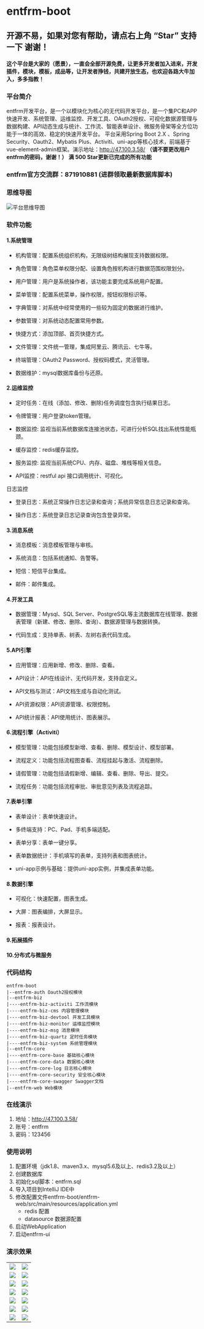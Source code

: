 # entfrm-boot
## 开源不易，如果对您有帮助，请点右上角 “Star” 支持一下 谢谢！
#### 这个平台是大家的（愿景），一直会全部开源免费，让更多开发者加入进来，开发插件，模块，模板，成品等，让开发者挣钱，共建开放生态，也欢迎各路大牛加入，多多指教！
### 平台简介    
entfrm开发平台，是一个以模块化为核心的无代码开发平台，是一个集PC和APP快速开发、系统管理、运维监控、开发工具、OAuth2授权、可视化数据源管理与数据构建、API动态生成与统计、工作流、智能表单设计、微服务骨架等全方位功能于一体的高效、稳定的快速开发平台。
平台采用Spring Boot 2.X 、Spring Security、Oauth2、Mybatis Plus、Activiti、uni-app等核心技术，前端基于vue-element-admin框架。演示地址：http://47.100.3.58/ **（请不要更改用户entfrm的密码，谢谢！）** **满 500 Star更新已完成的所有功能**
###  entfrm官方交流群：871910881 (进群领取最新数据库脚本)
### 思维导图
![平台思维导图](http://47.100.3.58/static/show/entfrm.png)
### 软件功能
#### 1.系统管理
 * 机构管理：配置系统组织机构，无限级树结构展现支持数据权限。

 * 角色管理：角色菜单权限分配、设置角色按机构进行数据范围权限划分。

 * 用户管理：用户是系统操作者，该功能主要完成系统用户配置。

 * 菜单管理：配置系统菜单，操作权限，按钮权限标识等。

 * 字典管理：对系统中经常使用的一些较为固定的数据进行维护。

 * 参数管理：对系统动态配置常用参数。

 * 快捷方式：添加顶部、首页快捷方式。

 * 文件管理：文件统一管理，集成阿里云、腾讯云、七牛等。

 * 终端管理：OAuth2 Password、授权码模式，灵活管理。

 * 数据维护：mysql数据库备份与还原。

#### 2.运维监控
 * 定时任务：在线（添加、修改、删除)任务调度包含执行结果日志。
 
 * 令牌管理：用户登录token管理。
 
 * 数据监控: 监视当前系统数据库连接池状态，可进行分析SQL找出系统性能瓶颈。

 * 缓存监控：redis缓存监控。

 * 服务监控: 监视当前系统CPU、内存、磁盘、堆栈等相关信息。

 * API监控：restful api 接口调用统计、可视化。

  日志监控

 * 登录日志：系统正常操作日志记录和查询；系统异常信息日志记录和查询。

 * 操作日志：系统登录日志记录查询包含登录异常。
#### 3.消息系统
 * 消息模板：消息模板管理与审核。
 
 * 系统消息：包括系统通知、告警等。
 
 * 短信：短信平台集成。
 
 * 邮件：邮件集成。

#### 4.开发工具
 * 数据管理：Mysql、SQL Server、PostgreSQL等主流数据库在线管理、数据表管理（新建、修改、删除、查询）、数据源管理与数据转换。

 * 代码生成：支持单表、树表、左树右表代码生成。
 
#### 5.API引擎
 * 应用管理：应用新增、修改、删除、查看。
 
 * API设计：API在线设计、无代码开发，支持自定义。
 
 * API文档与测试：API文档生成与自动化测试。
 
 * API资源权限：API资源管理、权限控制。
 
 * API统计报表：API使用统计、图表展示。

#### 6.流程引擎（Activiti）
 * 模型管理：功能包括模型新增、查看、删除、模型设计、模型部署。
 
 * 流程定义：功能包括流程图查看、流程挂起与激活、流程删除。
 
 * 请假管理：功能包括请假新增、编辑、查看、删除、导出、提交。
 
 * 流程任务：功能包括流程审批、审批意见列表及流程追踪。
#### 7.表单引擎
 * 表单设计：表单快速设计。
 
 * 多终端支持：PC、Pad、手机多端适配。
 
 * 表单分享：表单一键分享。
 
 * 表单数据统计：手机填写的表单，支持列表和图表统计。 
 
 * uni-app示例与基础：提供uni-app实例，并集成表单功能。 
#### 8.数据引擎 
 * 可视化：快速配置，图表生成。
 
 * 大屏：图表编排，大屏显示。
 
 * 报表：报表设计。
 
#### 9.拓展插件
 
#### 10.分布式与微服务 
 
### 代码结构
~~~
entfrm-boot
|--entfrm-auth Oauth2授权模块
|--entfrm-biz 
|----entfrm-biz-activiti 工作流模块
|----entfrm-biz-cms 内容管理模块
|----entfrm-biz-devtool 开发工具模块
|----entfrm-biz-monitor 运维监控模块
|----entfrm-biz-msg 消息模块
|----entfrm-biz-quartz 定时任务模块
|----entfrm-biz-system 系统管理模块
|--entfrm-core 
|----entfrm-core-base 基础核心模块
|----entfrm-core-data 数据核心模块
|----entfrm-core-log 日志核心模块
|----entfrm-core-security 安全核心模块
|----entfrm-core-swagger Swagger文档
|--entfrm-web Web模块
~~~
### 在线演示

1. 地址：<http://47.100.3.58/>
2. 账号：entfrm
3. 密码：123456

### 使用说明

1. 配置环境（jdk1.8、maven3.x、mysql5.6及以上、redis3.2及以上）
2. 创建数据库
3. 初始化sql脚本：entfrm.sql
4. 导入项目到IntelliJ IDE中
5. 修改配置文件entfrm-boot/entfrm-web/src/main/resources/application.yml
    * redis 配置
    * datasource 数据源配置
6. 启动WebApplication
7. 启动entfrm-ui

### 演示效果
<table>
    <tr>
        <td><img src="http://47.100.3.58/static/show/login.png"/></td>
        <td><img src="http://47.100.3.58/static/show/home.png"/></td>
    </tr>
    <tr>
        <td><img src="http://47.100.3.58/static/show/dept.png"/></td>
        <td><img src="http://47.100.3.58/static/show/role.png"/></td>
    </tr>
    <tr>
        <td><img src="http://47.100.3.58/static/show/user.png"/></td>
        <td><img src="http://47.100.3.58/static/show/menu.png"/></td>
    </tr>
	<tr>
        <td><img src="http://47.100.3.58/static/show/dict.png"/></td>
        <td><img src="http://47.100.3.58/static/show/oauth.png"/></td>
    </tr>	 
    <tr>
        <td><img src="http://47.100.3.58/static/show/loginLog.png"/></td>
        <td><img src="http://47.100.3.58/static/show/operLog.png"/></td>
    </tr>
    <tr>
        <td><img src="http://47.100.3.58/static/show/datasource.png"/></td>
        <td><img src="http://47.100.3.58/static/show/job.png"/></td>
    </tr>
    <tr>
        <td><img src="http://47.100.3.58/static/show/model.png"/></td>
        <td><img src="http://47.100.3.58/static/show/task.png"/></td>
    </tr>
</table>

